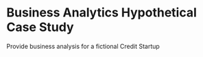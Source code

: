 # Business Analytics Hypothetical Case Study
Provide business analysis for a fictional Credit Startup
